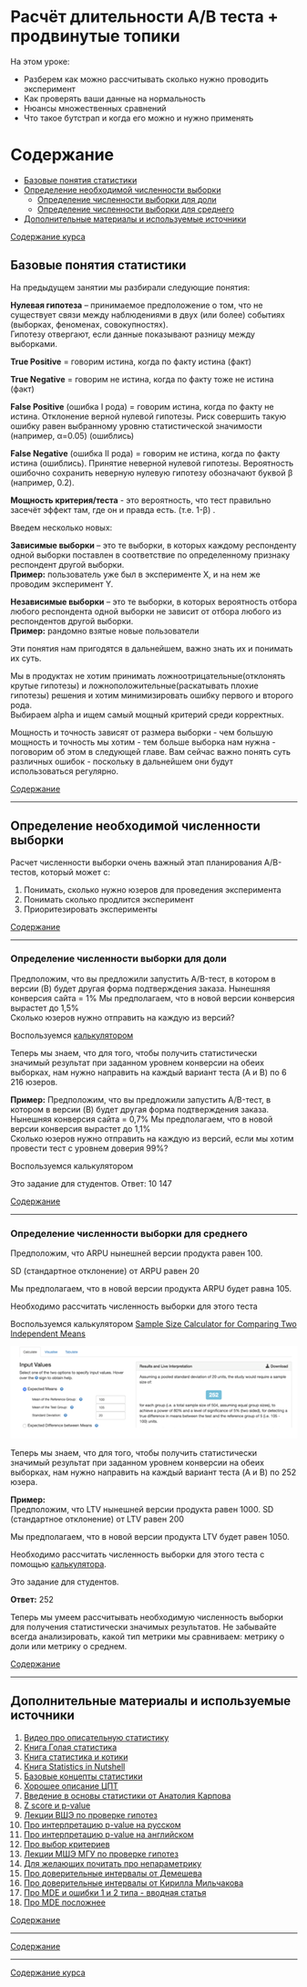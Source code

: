 # Расчёт длительности А/B теста + продвинутые топики

На этом уроке:
+ Разберем как можно рассчитывать сколько нужно проводить эксперимент
+ Как проверять ваши данные на нормальность
+ Нюансы множественных сравнений
+ Что такое бутстрап и когда его можно и нужно применять

# Содержание

+ [Базовые понятия статистики](#базовые-понятия-статистики)
+ [Определение необходимой численности выборки](#определение-необходимой-численности-выборки)
    + [Определение численности выборки для доли](#определение-численности-выборки-для-доли)
    + [Определение численности выборки для среднего](#определение-численности-выборки-для-среднего)
+ [Дополнительные материалы и используемые источники](#дополнительные-материалы-и-используемые-источники)


[Содержание курса](/ABTesting/README.MD)

## Базовые понятия статистики

На предыдущем занятии мы разбирали следующие понятия:

__Нулевая гипотеза__ – принимаемое предположение о том, что не существует связи между наблюдениями в двух (или более) событиях (выборках, феноменах, совокупностях). <br>
Гипотезу отвергают, если данные показывают разницу между выборками.

__True Positive__ = говорим истина, когда по факту истина (факт)

__True Negative__ = говорим не истина, когда по факту тоже не истина (факт)

__False Positive__ (ошибка I рода) = говорим истина, когда по факту не истина. Отклонение верной нулевой гипотезы. Риск совершить такую ошибку равен выбранному уровню статистической значимости (например, α=0.05) (ошиблись)

__False Negative__ (ошибка II рода) = говорим не истина, когда по факту истина (ошиблись). Принятие неверной нулевой гипотезы. Вероятность ошибочно сохранить неверную нулевую гипотезу обозначают буквой β (например, 0.2).

__Мощность критерия/теста__ - это вероятность, что тест правильно засечёт эффект там, где он и правда есть. (т.е. 1-β) .

Введем несколько новых:

__Зависимые выборки__ – это те выборки, в которых каждому респонденту одной выборки поставлен в соответствие по определенному признаку респондент другой выборки. <br>
__Пример:__ пользователь уже был в эксперименте X, и на нем же проводим эксперимент Y.

__Независимые выборки__ – это те выборки, в которых вероятность отбора любого респондента одной выборки не зависит от отбора любого из респондентов другой выборки.<br>
__Пример:__ рандомно взятые новые пользователи

Эти понятия нам пригодятся в дальнейшем, важно знать их и понимать их суть.

Мы в продуктах не хотим принимать ложноотрицательные(отклонять крутые гипотезы) и ложноположительные(раскатывать плохие гипотезы) решения и хотим минимизировать ошибку первого и второго рода.<br>
Выбираем alpha и ищем самый мощный критерий среди корректных.

Мощность и точность зависят от размера выборки - чем большую мощность и точность мы хотим - тем больше выборка нам нужна - поговорим об этом в следующей главе. Вам сейчас важно понять суть различных ошибок - поскольку в дальнейшем они будут использоваться регулярно.

[Содержание](#содержание)

<hr>

## Определение необходимой численности выборки

Расчет численности выборки очень важный этап планирования A/B-тестов, который может с:
1. Понимать, сколько нужно юзеров для проведения эксперимента
2. Понимать сколько продлится эксперимент
3. Приоритезировать эксперименты 

[Содержание](#содержание)

<hr>

### Определение численности выборки для доли

Предположим, что вы предложили запустить A/B-тест, в котором в версии (B) будет другая форма подтверждения заказа. Нынешняя конверсия сайта = 1% Мы предполагаем, что в новой версии конверсия вырастет до 1,5% <br>
Сколько юзеров нужно отправить на каждую из версий? 

Воспользуемся [калькулятором](https://mindbox.ru/academy/ab-test-calculator/)

Теперь мы знаем, что для того, чтобы получить статистически значимый результат при заданном уровнем конверсии на обеих выборках, нам нужно направить на каждый вариант теста (A и B) по 6 216 юзеров. 

__Пример:__ Предположим, что вы предложили запустить A/B-тест, в котором в версии (B) будет другая форма подтверждения заказа. <br>
Нынешняя конверсия сайта = 0,7% Мы предполагаем, что в новой версии конверсия вырастет до 1,1% <br>
Сколько юзеров нужно отправить на каждую из версий, если мы хотим провести тест с уровнем доверия 99%? 

Воспользуемся калькулятором 

Это задание для студентов. Ответ: 10 147


[Содержание](#содержание)

<hr>

### Определение численности выборки для среднего

Предположим, что ARPU нынешней версии продукта равен 100. 

SD (стандартное отклонение) от ARPU равен 20 

Мы предполагаем, что в новой версии продукта ARPU будет равна 105. 

Необходимо рассчитать численность выборки для этого теста 

Воспользуемся калькулятором [Sample Size Calculator for Comparing Two Independent Means](https://statulator.com/SampleSize/ss2M.html)

![Калькулятор](/ABTesting/Pictures/006_001.png)

Теперь мы знаем, что для того, чтобы получить статистически значимый результат при заданном уровнем конверсии на обеих выборках, нам нужно направить на каждый вариант теста (A и B) по 252 юзера. 


__Пример:__ <br>
Предположим, что LTV нынешней версии продукта равен 1000. SD (стандартное отклонение) от LTV равен 200 

Мы предполагаем, что в новой версии продукта LTV будет равен 1050. 

Необходимо рассчитать численность выборки для этого теста с помощью [калькулятора](https://statulator.com/SampleSize/ss2M.html). 

Это задание для студентов. 

__Ответ:__ 252 

Теперь мы умеем рассчитывать необходимую численность выборки для получения статистически значимых результатов. Не забывайте всегда анализировать, какой тип метрики мы сравниваем: метрику о доли или метрику о среднем.

[Содержание](#содержание)

<hr>

## Дополнительные материалы и используемые источники

1. [Видео про описательную статистику](https://www.youtube.com/watch?v=4SEX9Bozktw)
2. [Книга Голая статистика](https://www.livelib.ru/book/1001518877-golaya-statistika-samaya-interesnaya-kniga-o-samoj-skuchnoj-nauke-charlz-uilan)
3. [Книга статистика и котики](https://www.livelib.ru/book/1002721779-statistika-i-kotiki-vladimir-savelev)
4. [Книга Statistics in Nutshell](https://www.oreilly.com/library/view/statistics-in-a/9781449361129/)
5. [Базовые концепты статистики](https://medium.com/nuances-of-programming/8-базовых-понятий-статистики-для-науки-о-данных-14a1ed2e31ae)
6. [Хорошее описание ЦПТ](https://www.marketing.spb.ru/lib-around/stat/Naked_Statistics.htm)
7. [Введение в основы статистики от Анатолия Карпова](https://www.youtube.com/watch?v=9jL5JifQ1WI)
8. [Z score и p-value](https://medium.com/@ashishtuteja87/what-is-z-score-and-p-value-b7daf7db008f)
9. [Лекции ВШЭ по проверке гипотез](https://mse.msu.ru/wp-content/uploads/2020/03/Лекция-6-Проверка-гипотез.pdf)
10. [Про интерпретацию p-value на русском](https://habr.com/ru/company/stepic/blog/250527/)
11. [Про интерпретацию p-value на английском](http://www.perfendo.org/docs/BayesProbability/twelvePvaluemisconceptions.pdf)
12. [Про выбор критериев](https://lit-review.ru/biostatistika/vybor-statisticheskogo-kriteriya/)
13. [Лекции МШЭ МГУ  по проверке гипотез](https://mse.msu.ru/wp-content/uploads/2020/03/Лекция-6-Проверка-гипотез.pdf)
14. [Для желающих почитать про непараметрику](https://mse.msu.ru/wp-content/uploads/2020/04/Лекция-9-непараметрические-методы.pdf)
15. [Про доверительные интервалы от Демешева](https://www.youtube.com/watch?v=GoK7sod8dhU)
16. [Про доверительные интервалы от Кирилла Мильчакова](https://www.youtube.com/watch?v=MstzroncW28)
17. [Про MDE и ошибки 1 и 2 типа - вводная статья](https://medium.com/@PAPP/significant-power-d9c3bc3dd3c)
18. [Про MDE посложнее](https://rpubs.com/hedbergec/sirc)


[Содержание](#содержание)

<hr>

[Содержание](#содержание)

<hr>

[Содержание курса](/ABTesting/README.MD)